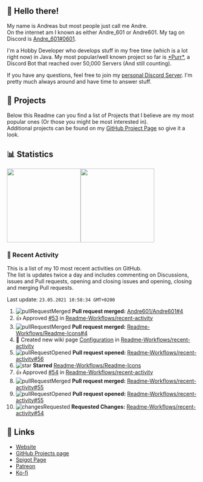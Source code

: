 <!-- Links -->
[andre]: https://discord.bio/p/andre601
[purr]: https://purrbot.site
[discord]: https://discord.gg/6dazXp6
[website]: https://andre601.ch
[github]: https://andre601.ch/projects
[spigot]: https://www.spigotmc.org/resources/authors/56829/
[patreon]: https://patreon.com/andre_601
[ko-fi]: https://ko-fi.com/andre_601

## 👋 Hello there!
My name is Andreas but most people just call me Andre.  
On the internet am I known as either Andre_601 or Andre601. My tag on Discord is [Andre_601#0601][andre].

I'm a Hobby Developer who develops stuff in my free time (which is a lot right now) in Java. My most popular/well known project so far is [\*Purr\*][purr], a Discord Bot that reached over 50,000 Servers (And still counting).

If you have any questions, feel free to join my [personal Discord Server][discord]. I'm pretty much always around and have time to answer stuff.

## 📁 Projects
Below this Readme can you find a list of Projects that I believe are my most popular ones (Or those you might be most interested in).  
Additional projects can be found on my [GitHub Project Page][github] so give it a look.

## 📊 Statistics
<img height="195px" src="https://github-readme-stats.vercel.app/api?username=Andre601&show_icons=true&hide_rank=true&title_color=3498db&bg_color=ffffff00&text_color=718096&disable_animations=true"><img height="195px" src="https://github-readme-stats.vercel.app/api/top-langs?username=Andre601&layout=compact&title_color=3498db&bg_color=ffffff00&text_color=718096">

### 📜 Recent Activity
This is a list of my 10 most recent activities on GitHub.  
The list is updates twice a day and includes commenting on Discussions, issues and Pull requests, opening and closing issues and opening, closing and merging Pull requests.

<!--RECENT_ACTIVITY:last_update-->
Last update: `23.05.2021 10:58:34 GMT+0200`
<!--RECENT_ACTIVITY:last_update_end-->
<!--RECENT_ACTIVITY:start-->
1. ![pullRequestMerged] **Pull request merged:** [Andre601/Andre601#4](https://github.com/Andre601/Andre601/pull/4)
2. 👍 Approved [#53](https://github.com/Readme-Workflows/recent-activity/pull/53#pullrequestreview-666243200) in [Readme-Workflows/recent-activity](https://github.com/Readme-Workflows/recent-activity)
3. ![pullRequestMerged] **Pull request merged:** [Readme-Workflows/Readme-Icons#4](https://github.com/Readme-Workflows/Readme-Icons/pull/4)
4. 📖 Created new wiki page [Configuration](https://github.com/Readme-Workflows/recent-activity/wiki/Configuration) in [Readme-Workflows/recent-activity](https://github.com/Readme-Workflows/recent-activity)
5. ![pullRequestOpened] **Pull request opened:** [Readme-Workflows/recent-activity#56](https://github.com/Readme-Workflows/recent-activity/pull/56)
6. ![star] **Starred** [Readme-Workflows/Readme-Icons](https://github.com/Readme-Workflows/Readme-Icons)
7. 👍 Approved [#54](https://github.com/Readme-Workflows/recent-activity/pull/54#pullrequestreview-666196400) in [Readme-Workflows/recent-activity](https://github.com/Readme-Workflows/recent-activity)
8. ![pullRequestMerged] **Pull request merged:** [Readme-Workflows/recent-activity#55](https://github.com/Readme-Workflows/recent-activity/pull/55)
9. ![pullRequestOpened] **Pull request opened:** [Readme-Workflows/recent-activity#55](https://github.com/Readme-Workflows/recent-activity/pull/55)
10. ![changesRequested] **Requested Changes:** [Readme-Workflows/recent-activity#54](https://github.com/Readme-Workflows/recent-activity/pull/54#pullrequestreview-666192808)
<!--RECENT_ACTIVITY:end-->

## 🔗 Links
- [Website]
- [GitHub Projects page][github]
- [Spigot Page][spigot]
- [Patreon]
- [Ko-fi]

<!-- Badges -->
[issueOpened]: https://cdn.jsdelivr.net/gh/Readme-Workflows/Readme-Icons@main/icons/octicons/IssueOpenedOld.svg
[issueClosed]: https://cdn.jsdelivr.net/gh/Readme-Workflows/Readme-Icons@main/icons/octicons/IssueClosedOld.svg

[pullRequestOpened]: https://cdn.jsdelivr.net/gh/Readme-Workflows/Readme-Icons@main/icons/octicons/PullRequestOpened.svg
[pullRequestClosed]: https://cdn.jsdelivr.net/gh/Readme-Workflows/Readme-Icons@main/icons/octicons/PullRequestClosed.svg
[pullRequestMerged]: https://cdn.jsdelivr.net/gh/Readme-Workflows/Readme-Icons@main/icons/octicons/PullRequestMerged.svg

[comment]: https://cdn.jsdelivr.net/gh/Readme-Workflows/Readme-Icons@main/icons/octicons/Comment.svg

[changesRequested]: https://cdn.jsdelivr.net/gh/Readme-Workflows/Readme-Icons@main/icons/octicons/RequestedChanges.svg
[approved]: https://cdn.jsdelivr.net/gh/Readme-Workflows/Readme-Icons@main/icons/octicons/ApprovedChanges.svg
[repoCreated]: https://cdn.jsdelivr.net/gh/Readme-Workflows/Readme-Icons@main/icons/octicons/Repository.svg

[release]: https://cdn.jsdelivr.net/gh/Readme-Workflows/Readme-Icons@main/icons/octicons/Release.svg
[star]: https://cdn.jsdelivr.net/gh/Readme-Workflows/Readme-Icons@main/icons/octicons/StarredRepository.svg
[wiki]: https://cdn.jsdelivr.net/gh/Readme-Workflows/Readme-Icons@main/icons/octicons/Wiki.svg
